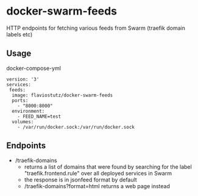# docker-swarm-feeds
HTTP endpoints for fetching various feeds from Swarm (traefik domain labels etc)

## Usage

docker-compose-yml

```
version: '3'
services:
 feeds:
  image: flaviostutz/docker-swarm-feeds
  ports:
    - "8000:8000"
  environment:
    - FEED_NAME=test
  volumes:
    - /var/run/docker.sock:/var/run/docker.sock
```

## Endpoints

* /traefik-domains
  * returns a list of domains that were found by searching for the label "traefik.frontend.rule" over all deployed services in Swarm
  * the response is in jsonfeed format by default
  * /traefik-domains?format=html returns a web page instead
